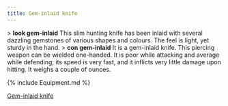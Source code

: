 ```yaml
---
title: Gem-inlaid knife
---
```


\> **look gem-inlaid**
This slim hunting knife has been inlaid with several dazzling
gemstones
of various shapes and colours. The feel is light, yet sturdy in the
hand.
\> **con gem-inlaid**
It is a gem-inlaid knife.
This piercing weapon can be wielded one-handed.
It is poor while attacking and average while defending; its speed is
very fast, and it inflicts very
little damage upon hitting.
It weighs a couple of ounces.

{% include Equipment.md %}

[Gem-inlaid knife](Category:_Piercing_weapons "wikilink")